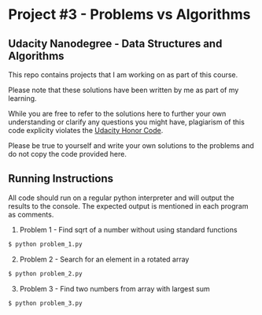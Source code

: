 # Project #3 - Problems vs Algorithms
## Udacity Nanodegree - Data Structures and Algorithms

This repo contains projects that I am working on as part of this course.

Please note that these solutions have been written by me as part of my learning.

While you are free to refer to the solutions here to further your own understanding or clarify any questions you might have,
plagiarism of this code explicity violates the [Udacity Honor Code](https://www.udacity.com/legal/en-us/honor-code).

Please be true to yourself and write your own solutions to the problems and do not copy the code provided here.

## Running Instructions
All code should run on a regular python interpreter and will output the results
to the console. The expected output is mentioned in each program as comments.

1. Problem 1 - Find sqrt of a number without using standard functions
```bash
$ python problem_1.py
```

2. Problem 2 - Search for an element in a rotated array
```bash
$ python problem_2.py
```

3. Problem 3 - Find two numbers from array with largest sum
```bash
$ python problem_3.py
```

